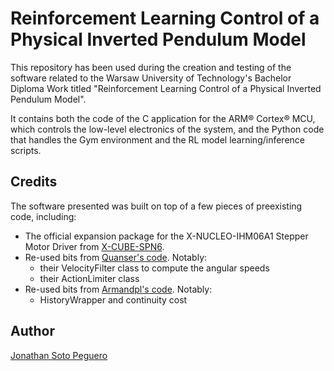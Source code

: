 # Reinforcement Learning Control of a Physical Inverted Pendulum Model 

This repository has been used during the creation and testing of the software related to the Warsaw University of Technology's Bachelor Diploma Work titled "Reinforcement Learning Control of a Physical Inverted Pendulum Model".

It contains both the code of the C application for the ARM® Cortex® MCU, which controls the low-level electronics of the system, and the Python code that handles the Gym environment and the RL model learning/inference scripts.

## Credits
The software presented was built on top of a few pieces of preexisting code, including:
- The official expansion package for the X-NUCLEO-IHM06A1 Stepper Motor Driver from [X-CUBE-SPN6](https://www.st.com/en/embedded-software/x-cube-spn6.html).
- Re-used bits from [Quanser's code](https://git.ias.informatik.tu-darmstadt.de/quanser/clients/-/tree/master/quanser_robots/qube). Notably: 
  * their VelocityFilter class to compute the angular speeds
  * their ActionLimiter class
- Re-used bits from [Armandpl's code](https://github.com/Armandpl/furuta/tree/master). Notably: 
  * HistoryWrapper and continuity cost

## Author
[Jonathan Soto Peguero](https://www.linkedin.com/in/soto-jnthan/) 
